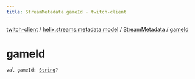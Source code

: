 ```yaml
---
title: StreamMetadata.gameId - twitch-client
---
```


[twitch-client](../../index.html) / [helix.streams.metadata.model](../index.html) / [StreamMetadata](index.html) / [gameId](./game-id.html)

# gameId

`val gameId: `[`String`](https://kotlinlang.org/api/latest/jvm/stdlib/kotlin/-string/index.html)`?`